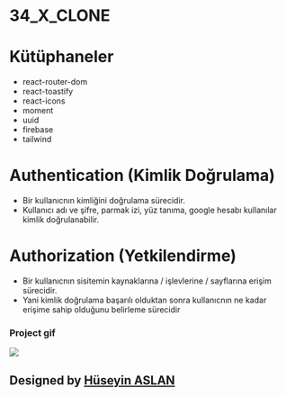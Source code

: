 # 34_X_CLONE



# Kütüphaneler

- react-router-dom
- react-toastify
- react-icons
- moment
- uuid
- firebase
- tailwind

# Authentication (Kimlik Doğrulama)

- Bir kullanıcnın kimliğini doğrulama sürecidir.
- Kullanıcı adı ve şifre, parmak izi, yüz tanıma, google hesabı kullanılar kimlik doğrulanabilir.

# Authorization (Yetkilendirme)

- Bir kullanıcnın sisitemin kaynaklarına / işlevlerine / sayflarına erişim sürecidir.
- Yani kimlik doğrulama başarılı olduktan sonra kullanıcnın ne kadar erişime sahip olduğunu belirleme sürecidir



### Project gif

![](./)


##  Designed by <a href="https://www.linkedin.com/in/h%C3%BCseyin-aslan-128519203/" target="_blank">Hüseyin ASLAN</a> 